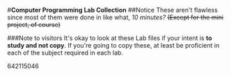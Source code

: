  #**Computer Programming Lab Collection**
 ##Notice
 These aren't flawless since most of them were done in like what, *10 minutes?*
 ~~(Except for the mini project, of course)~~
 
 ###Note to visitors
 It's okay to look at these Lab files if your intent is **to study and not copy**.
 If you're going to copy these, at least be proficient in each of the subject required in each lab.
 
 642115046
